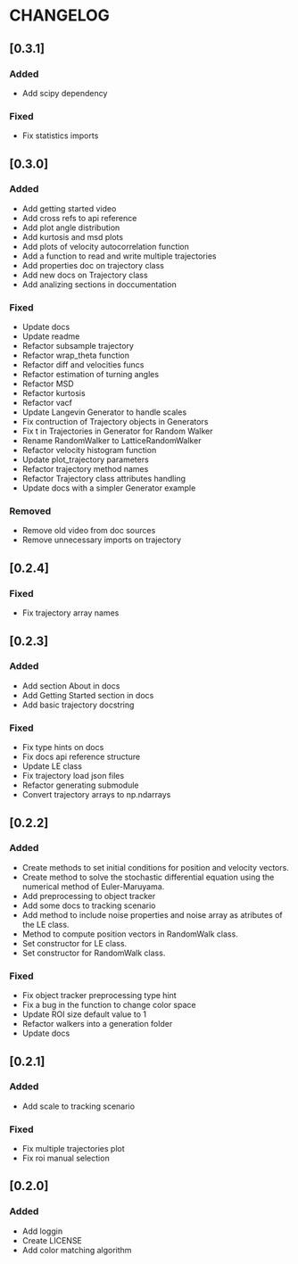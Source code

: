 # CHANGELOG

## [0.3.1]

### Added

* Add scipy dependency
### Fixed

* Fix statistics imports
## [0.3.0]

### Added

* Add getting started video
* Add cross refs to api reference
* Add plot angle distribution
* Add kurtosis and msd plots
* Add plots of velocity autocorrelation function
* Add a function to read and write multiple trajectories
* Add properties doc on trajectory class
* Add new docs on Trajectory class
* Add analizing sections in doccumentation

### Fixed

* Update docs
* Update readme
* Refactor subsample trajectory
* Refactor wrap_theta function
* Refactor diff and velocities funcs
* Refactor estimation of turning angles
* Refactor MSD
* Refactor kurtosis
* Refactor vacf
* Update Langevin Generator to handle scales
* Fix contruction of Trajectory objects in Generators
* Fix t in Trajectories in Generator for Random Walker
* Rename RandomWalker to LatticeRandomWalker
* Refactor velocity histogram function
* Update plot_trajectory parameters
* Refactor trajectory method names
* Refactor Trajectory class attributes handling
* Update docs with a simpler Generator example

### Removed

* Remove old video from doc sources
* Remove unnecessary imports on trajectory

## [0.2.4]

### Fixed

* Fix trajectory array names

## [0.2.3]

### Added

* Add section About in docs
* Add Getting Started section in docs
* Add basic trajectory docstring

### Fixed

* Fix type hints on docs
* Fix docs api reference structure
* Update LE class
* Fix trajectory load json files
* Refactor generating submodule
* Convert trajectory arrays to np.ndarrays

## [0.2.2]

### Added

* Create methods to set initial conditions for position and velocity vectors.
* Create method to solve the stochastic differential equation using the numerical method of Euler-Maruyama.
* Add preprocessing to object tracker
* Add some docs to tracking scenario
* Add method to include noise properties and noise array as atributes of the LE class.
* Method to compute position vectors in RandomWalk class.
* Set constructor for LE class.
* Set constructor for RandomWalk class.

### Fixed

* Fix object tracker preprocessing type hint
* Fix a bug in the function to change color space
* Update ROI size default value to 1
* Refactor walkers into a generation folder
* Update docs

## [0.2.1]

### Added

* Add scale to tracking scenario

### Fixed

* Fix multiple trajectories plot
* Fix roi manual selection

## [0.2.0]

### Added

* Add loggin
* Create LICENSE
* Add color matching algorithm
